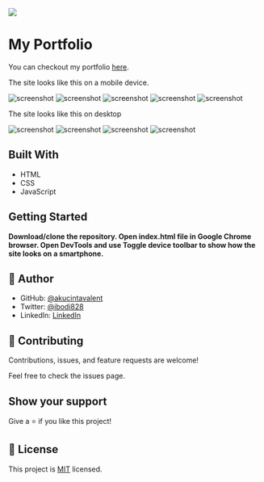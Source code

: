 ![](https://img.shields.io/badge/Microverse-blueviolet)

# My Portfolio

You can checkout my portfolio [here](https://akucintavalent.github.io/my-portfolio/).

The site looks like this on a mobile device.

![screenshot](./images/readme/app_screenshot_1.png)
![screenshot](./images/readme/app_screenshot_2.png)
![screenshot](./images/readme/app_screenshot_3.png)
![screenshot](./images/readme/app_screenshot_4.png)
![screenshot](./images/readme/app_screenshot_9.png)

The site looks like this on desktop

![screenshot](./images/readme/app_screenshot_5.png)
![screenshot](./images/readme/app_screenshot_6.png)
![screenshot](./images/readme/app_screenshot_7.png)
![screenshot](./images/readme/app_screenshot_8.png)

## Built With

- HTML
- CSS
- JavaScript

## Getting Started

**Download/clone the repository. Open index.html file in Google Chrome browser. Open DevTools and use Toggle device toolbar to show how the site looks on a smartphone.**

## 👤 Author

- GitHub: [@akucintavalent](https://github.com/akucintavalent)
- Twitter: [@ibodi828](https://twitter.com/ibodi828)
- LinkedIn: [LinkedIn](https://www.linkedin.com/in/bohdan-shcherbak/)

## 🤝 Contributing

Contributions, issues, and feature requests are welcome!

Feel free to check the issues page.

## Show your support

Give a ⭐️ if you like this project!

## 📝 License

This project is [MIT](./MIT.md) licensed.
